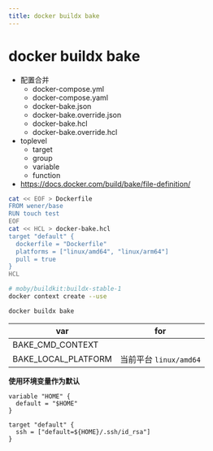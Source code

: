 ```yaml
---
title: docker buildx bake
---
```


# docker buildx bake

- 配置合并
  - docker-compose.yml
  - docker-compose.yaml
  - docker-bake.json
  - docker-bake.override.json
  - docker-bake.hcl
  - docker-bake.override.hcl
- toplevel
  - target
  - group
  - variable
  - function
- https://docs.docker.com/build/bake/file-definition/

```bash
cat << EOF > Dockerfile
FROM wener/base
RUN touch test
EOF
cat << HCL > docker-bake.hcl
target "default" {
  dockerfile = "Dockerfile"
  platforms = ["linux/amd64", "linux/arm64"]
  pull = true
}
HCL

# moby/buildkit:buildx-stable-1
docker context create --use

docker buildx bake
```

| var                 | for                    |
| ------------------- | ---------------------- |
| BAKE_CMD_CONTEXT    |
| BAKE_LOCAL_PLATFORM | 当前平台 `linux/amd64` |

**使用环境变量作为默认**

```hcl
variable "HOME" {
  default = "$HOME"
}

target "default" {
  ssh = ["default=${HOME}/.ssh/id_rsa"]
}
```
